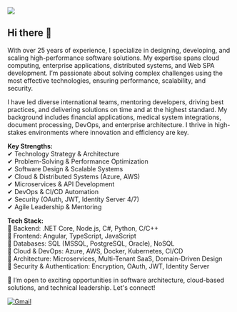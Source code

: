 ![](https://komarev.com/ghpvc/?username=xhunter74&style=for-the-badge)

## Hi there 👋

With over 25 years of experience, I specialize in designing, developing, and scaling high-performance software solutions. My expertise spans cloud computing, enterprise applications, distributed systems, and Web SPA development. I’m passionate about solving complex challenges using the most effective technologies, ensuring performance, scalability, and security.

I have led diverse international teams, mentoring developers, driving best practices, and delivering solutions on time and at the highest standard. My background includes financial applications, medical system integrations, document processing, DevOps, and enterprise architecture. I thrive in high-stakes environments where innovation and efficiency are key.

**Key Strengths:**  
✔ Technology Strategy & Architecture  
✔ Problem-Solving & Performance Optimization  
✔ Software Design & Scalable Systems  
✔ Cloud & Distributed Systems (Azure, AWS)  
✔ Microservices & API Development  
✔ DevOps & CI/CD Automation  
✔ Security (OAuth, JWT, Identity Server 4/7)  
✔ Agile Leadership & Mentoring  

**Tech Stack:**  
🔹 Backend: .NET Core, Node.js, C#, Python, C/C++  
🔹 Frontend: Angular, TypeScript, JavaScript  
🔹 Databases: SQL (MSSQL, PostgreSQL, Oracle), NoSQL  
🔹 Cloud & DevOps: Azure, AWS, Docker, Kubernetes, CI/CD  
🔹 Architecture: Microservices, Multi-Tenant SaaS, Domain-Driven Design  
🔹 Security & Authentication: Encryption, OAuth, JWT, Identity Server  

🔗 I’m open to exciting opportunities in software architecture, cloud-based solutions, and technical leadership. Let's connect!

[![Gmail](https://img.shields.io/badge/Gmail-D14836?style=for-the-badge&logo=gmail&logoColor=white)](mailto:xhunter74@gmail.com)
